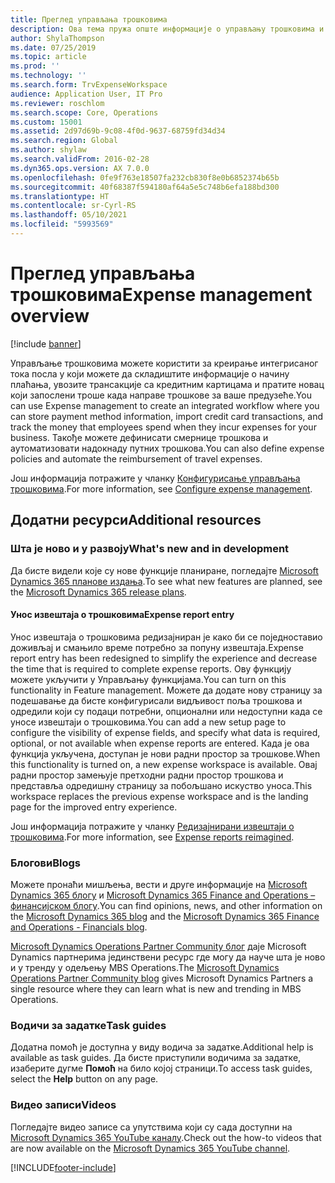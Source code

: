 ```yaml
---
title: Преглед управљања трошковима
description: Ова тема пружа опште информације о управљању трошковима и везе до додатних ресурса. Управљање трошковима можете користити за креирање интегрисаног тока посла у који можете да складиштите информације о начину плаћања, увозите трансакције са кредитним картицама и пратите новац који запослени троше када направе трошкове за ваше предузеће.
author: ShylaThompson
ms.date: 07/25/2019
ms.topic: article
ms.prod: ''
ms.technology: ''
ms.search.form: TrvExpenseWorkspace
audience: Application User, IT Pro
ms.reviewer: roschlom
ms.search.scope: Core, Operations
ms.custom: 15001
ms.assetid: 2d97d69b-9c08-4f0d-9637-68759fd34d34
ms.search.region: Global
ms.author: shylaw
ms.search.validFrom: 2016-02-28
ms.dyn365.ops.version: AX 7.0.0
ms.openlocfilehash: 0fe9f763e18507fa232cb830f8e0b6852374b65b
ms.sourcegitcommit: 40f68387f594180af64a5e5c748b6efa188bd300
ms.translationtype: HT
ms.contentlocale: sr-Cyrl-RS
ms.lasthandoff: 05/10/2021
ms.locfileid: "5993569"
---
```

# <a name="expense-management-overview"></a><span data-ttu-id="7526c-104">Преглед управљања трошковима</span><span class="sxs-lookup"><span data-stu-id="7526c-104">Expense management overview</span></span>

[!include [banner](../includes/banner.md)]

<span data-ttu-id="7526c-105">Управљање трошковима можете користити за креирање интегрисаног тока посла у који можете да складиштите информације о начину плаћања, увозите трансакције са кредитним картицама и пратите новац који запослени троше када направе трошкове за ваше предузеће.</span><span class="sxs-lookup"><span data-stu-id="7526c-105">You can use Expense management to create an integrated workflow where you can store payment method information, import credit card transactions, and track the money that employees spend when they incur expenses for your business.</span></span> <span data-ttu-id="7526c-106">Такође можете дефинисати смернице трошкова и аутоматизовати надокнаду путних трошкова.</span><span class="sxs-lookup"><span data-stu-id="7526c-106">You can also define expense policies and automate the reimbursement of travel expenses.</span></span>

<span data-ttu-id="7526c-107">Још информација потражите у чланку [Конфигурисање управљања трошковима](plan-expense-management.md).</span><span class="sxs-lookup"><span data-stu-id="7526c-107">For more information, see [Configure expense management](plan-expense-management.md).</span></span>

## <a name="additional-resources"></a><span data-ttu-id="7526c-108">Додатни ресурси</span><span class="sxs-lookup"><span data-stu-id="7526c-108">Additional resources</span></span>

### <a name="whats-new-and-in-development"></a><span data-ttu-id="7526c-109">Шта је ново и у развоју</span><span class="sxs-lookup"><span data-stu-id="7526c-109">What's new and in development</span></span>

<span data-ttu-id="7526c-110">Да бисте видели које су нове функције планиране, погледајте [Microsoft Dynamics 365 планове издања](/dynamics365/release-plans/).</span><span class="sxs-lookup"><span data-stu-id="7526c-110">To see what new features are planned, see the [Microsoft Dynamics 365 release plans](/dynamics365/release-plans/).</span></span>

#### <a name="expense-report-entry"></a><span data-ttu-id="7526c-111">Унос извештаја о трошковима</span><span class="sxs-lookup"><span data-stu-id="7526c-111">Expense report entry</span></span>

<span data-ttu-id="7526c-112">Унос извештаја о трошковима редизајниран је како би се поједноставио доживљај и смањило време потребно за попуну извештаја.</span><span class="sxs-lookup"><span data-stu-id="7526c-112">Expense report entry has been redesigned to simplify the experience and decrease the time that is required to complete expense reports.</span></span> <span data-ttu-id="7526c-113">Ову функцију можете укључити у Управљању функцијама.</span><span class="sxs-lookup"><span data-stu-id="7526c-113">You can turn on this functionality in Feature management.</span></span> <span data-ttu-id="7526c-114">Можете да додате нову страницу за подешавање да бисте конфигурисали видљивост поља трошкова и одредили који су подаци потребни, опционални или недоступни када се уносе извештаји о трошковима.</span><span class="sxs-lookup"><span data-stu-id="7526c-114">You can add a new setup page to configure the visibility of expense fields, and specify what data is required, optional, or not available when expense reports are entered.</span></span> <span data-ttu-id="7526c-115">Када је ова функција укључена, доступан је нови радни простор за трошкове.</span><span class="sxs-lookup"><span data-stu-id="7526c-115">When this functionality is turned on, a new expense workspace is available.</span></span> <span data-ttu-id="7526c-116">Овај радни простор замењује претходни радни простор трошкова и представља одредишну страницу за побољшано искуство уноса.</span><span class="sxs-lookup"><span data-stu-id="7526c-116">This workspace replaces the previous expense workspace and is the landing page for the improved entry experience.</span></span>

<span data-ttu-id="7526c-117">Још информација потражите у чланку [Редизајнирани извештаји о трошковима](ExpenseWorkspaceNew.md).</span><span class="sxs-lookup"><span data-stu-id="7526c-117">For more information, see [Expense reports reimagined](ExpenseWorkspaceNew.md).</span></span>

### <a name="blogs"></a><span data-ttu-id="7526c-118">Блогови</span><span class="sxs-lookup"><span data-stu-id="7526c-118">Blogs</span></span>

<span data-ttu-id="7526c-119">Можете пронаћи мишљења, вести и друге информације на [Microsoft Dynamics 365 блогу](https://community.dynamics.com/b/msftdynamicsblog?c=Enterprise) и [Microsoft Dynamics 365 Finance and Operations – финансијском блогу](https://community.dynamics.com/365/financeandoperations/b/financials).</span><span class="sxs-lookup"><span data-stu-id="7526c-119">You can find opinions, news, and other information on the [Microsoft Dynamics 365 blog](https://community.dynamics.com/b/msftdynamicsblog?c=Enterprise) and the [Microsoft Dynamics 365 Finance and Operations - Financials blog](https://community.dynamics.com/365/financeandoperations/b/financials).</span></span>

<span data-ttu-id="7526c-120">[Microsoft Dynamics Operations Partner Community блог](https://community.dynamics.com/partner/b/operationspartnercommunityblog) даје Microsoft Dynamics партнерима јединствени ресурс где могу да науче шта је ново и у тренду у одељењу MBS Operations.</span><span class="sxs-lookup"><span data-stu-id="7526c-120">The [Microsoft Dynamics Operations Partner Community blog](https://community.dynamics.com/partner/b/operationspartnercommunityblog) gives Microsoft Dynamics Partners a single resource where they can learn what is new and trending in MBS Operations.</span></span>

### <a name="task-guides"></a><span data-ttu-id="7526c-121">Водичи за задатке</span><span class="sxs-lookup"><span data-stu-id="7526c-121">Task guides</span></span>

<span data-ttu-id="7526c-122">Додатна помоћ је доступна у виду водича за задатке.</span><span class="sxs-lookup"><span data-stu-id="7526c-122">Additional help is available as task guides.</span></span> <span data-ttu-id="7526c-123">Да бисте приступили водичима за задатке, изаберите дугме **Помоћ** на било којој страници.</span><span class="sxs-lookup"><span data-stu-id="7526c-123">To access task guides, select the **Help** button on any page.</span></span>

### <a name="videos"></a><span data-ttu-id="7526c-124">Видео записи</span><span class="sxs-lookup"><span data-stu-id="7526c-124">Videos</span></span>

<span data-ttu-id="7526c-125">Погледајте видео записе са упутствима који су сада доступни на [Microsoft Dynamics 365 YouTube каналу](https://www.youtube.com/channel/UCJGCg4rB3QSs8y_1FquelBQ).</span><span class="sxs-lookup"><span data-stu-id="7526c-125">Check out the how-to videos that are now available on the [Microsoft Dynamics 365 YouTube channel](https://www.youtube.com/channel/UCJGCg4rB3QSs8y_1FquelBQ).</span></span>


[!INCLUDE[footer-include](../includes/footer-banner.md)]